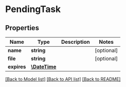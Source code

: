 # PendingTask

## Properties
Name | Type | Description | Notes
------------ | ------------- | ------------- | -------------
**name** | **string** |  | [optional] 
**file** | **string** |  | [optional] 
**expires** | [**\DateTime**](\DateTime.md) |  | 

[[Back to Model list]](../README.md#documentation-for-models) [[Back to API list]](../README.md#documentation-for-api-endpoints) [[Back to README]](../README.md)


